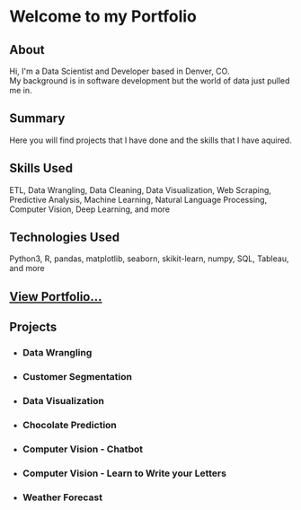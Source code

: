 # Welcome to my Portfolio

## About
Hi, I'm a Data Scientist and Developer based in Denver, CO.
<br />
My background is in software development but the world of data just pulled me in.

## Summary
Here you will find projects that I have done and the skills that I have aquired.

## Skills Used
ETL, Data Wrangling, Data Cleaning, Data Visualization, Web Scraping, Predictive Analysis, Machine Learning, Natural Language Processing, Computer Vision, Deep Learning, and more

## Technologies Used
Python3, R, pandas, matplotlib, seaborn, skikit-learn, numpy, SQL, Tableau, and more

## [View Portfolio...](https://cableredi.github.io/kcportfolio/)

## Projects

* ### Data Wrangling

* ### Customer Segmentation

* ### Data Visualization

* ### Chocolate Prediction

* ### Computer Vision - Chatbot

* ### Computer Vision - Learn to Write your Letters

* ### Weather Forecast
